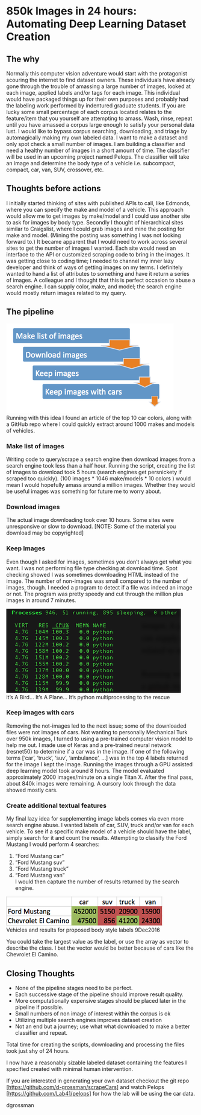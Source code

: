 # 850k Images in 24 hours: Automating Deep Learning Dataset Creation

## The why
Normally this computer vision adventure would start with the protagonist scouring the internet to find dataset owners. These individuals have already gone through the trouble of amassing a large number of images, looked at each image, applied labels and/or tags for each image. This individual would have packaged things up for their own purposes and probably had the labeling work performed by indentured graduate students.
If you are lucky some small percentage of each corpus located relates to the feature/item that you yourself are attempting to amass.
Wash, rinse, repeat until you have amassed a corpus large enough to satisfy your personal data lust.
I would like to bypass corpus searching, downloading, and triage by automagically making my own labeled data. I want to make a dataset and only spot check a small number of images.
I am building a classifier and need a healthy number of images in a short amount of time. The classifier will be used in an upcoming project named Pelops. The classifier will take an image and determine the body type of a vehicle i.e. subcompact, compact, car, van, SUV, crossover, etc.

## Thoughts before actions
I initially started thinking of sites with published APIs to call, like Edmonds, where you can specify the make and model of a vehicle. This approach would allow me to get images by make/model and I could use another site to ask for images by body type.
Secondly I thought of hierarchical sites similar to Craigslist, where I could grab images and mine the posting for make and model. (Mining the posting was something I was not looking forward to.)
It became apparent that I would need to work across several sites to get the number of images I wanted. Each site would need an interface to the API or customized scraping code to bring in the images.
It was getting close to coding time; I needed to channel my inner lazy developer and think of ways of getting images on my terms. I definitely wanted to hand a list of attributes to something and have it return a series of images. A colleague and I thought that this is perfect occasion to abuse a search engine. I can supply color, make, and model; the search engine would mostly return images related to my query.

## The pipeline
![pipeline picture](images/pipeline.png)  
Running with this idea I found an article of the top 10 car colors, along with a GitHub repo where I could quickly extract around 1000 makes and models of vehicles.

### Make list of images
Writing code to query/scrape a search engine then download images from a search engine took less than a half hour. Running the script, creating the list of images to download took 5 hours (search engines get persnickety if scraped too quickly).
(100 images * 1046 make/models * 10 colors ) would mean I would hopefully amass around a million images. Whether they would be useful images was something for future me to worry about.

### Download images
The actual image downloading took over 10 hours. Some sites were unresponsive or slow to download.
[NOTE: Some of the material you download may be copyrighted]

### Keep Images
Even though I asked for images, sometimes you don’t always get what you want. I was not performing file type checking at download time. Spot checking showed I was sometimes downloading HTML instead of the image. The number of non-images was small compared to the number of images, though.
I needed a program to detect if a file was indeed an image or not. The program was pretty speedy and cut through the million plus images in around 7 minutes.

![multiprocessing picture](images/multiprocessing.png)  
it’s A Bird… It’s A Plane… It’s python multiprocessing to the rescue

### Keep images with cars
Removing the not-images led to the next issue; some of the downloaded files were not images of cars. Not wanting to personally Mechanical Turk over 950k images, I turned to using a pre-trained computer vision model to help me out.
I made use of Keras and a pre-trained neural network (resnet50) to determine if a car was in the image. If one of the following terms [‘car’, ‘truck’, ‘suv’, ‘ambulance’, …] was in the top 4 labels returned for the image I kept the image.
Running the images through a GPU assisted deep learning model took around 8 hours. The model evaluated approximately 2000 images/minute on a single Titan X.
After the final pass, about 840k images were remaining. A cursory look through the data showed mostly cars.

### Create additional textual features
My final lazy idea for supplementing image labels comes via even more search engine abuse. I wanted labels of car, SUV, truck and/or van for each vehicle. To see if a specific make model of a vehicle should have the label, simply search for it and count the results.
Attempting to classify the Ford Mustang I would perform 4 searches:
1. “Ford Mustang car”
1. “Ford Mustang suv”
1. “Ford Mustang truck”
1. “Ford Mustang van”  
I would then capture the number of results returned by the search engine.

![excell picture](images/excel.png)  
Vehicles and results for proposed body style labels 9Dec2016  

You could take the largest value as the label, or use the array as vector to describe the class. I bet the vector would be better because of cars like the Chevrolet El Camino.

## Closing Thoughts
* None of the pipeline stages need to be perfect.
* Each successive stage of the pipeline should improve result quality.
* More computationally expensive stages should be placed later in the pipeline if possible.
* Small numbers of non image of interest within the corpus is ok
* Utilizing multiple search engines improves dataset creation
* Not an end but a journey; use what what downloaded to make a better classifier and repeat.

Total time for creating the scripts, downloading and processing the files took just shy of 24 hours.  

I now have a reasonably sizable labeled dataset containing the features I specified created with minimal human intervention.  

If you are interested in generating your own dataset checkout the git repo [https://github.com/d-grossman/scrapeCars]  and watch Pelops [https://github.com/Lab41/pelops] for how the lab will be using the car data.  


dgrossman
